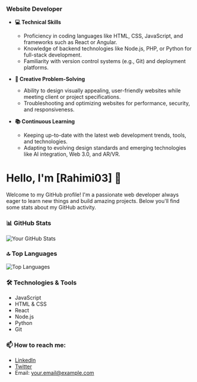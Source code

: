 ### Website Developer

- **💻 Technical Skills**  
  - Proficiency in coding languages like HTML, CSS, JavaScript, and frameworks such as React or Angular.  
  - Knowledge of backend technologies like Node.js, PHP, or Python for full-stack development.  
  - Familiarity with version control systems (e.g., Git) and deployment platforms.

- **🧠 Creative Problem-Solving**  
  - Ability to design visually appealing, user-friendly websites while meeting client or project specifications.  
  - Troubleshooting and optimizing websites for performance, security, and responsiveness.

- **📚 Continuous Learning**  
  - Keeping up-to-date with the latest web development trends, tools, and technologies.  
  - Adapting to evolving design standards and emerging technologies like AI integration, Web 3.0, and AR/VR.

# Hello, I'm [Rahimi03] 👋

Welcome to my GitHub profile! I'm a passionate web developer always eager to learn new things and build amazing projects. Below you'll find some stats about my GitHub activity.

### 📊 GitHub Stats
![Your GitHub Stats](https://github-readme-stats.vercel.app/api?username=Rahimi03show_icons=true&theme=radical)

### 🔝 Top Languages
![Top Languages](https://github-readme-stats.vercel.app/api/top-langs/?username=Rahimi03&layout=compact&theme=radical)

### 🛠️ Technologies & Tools
- JavaScript
- HTML & CSS
- React
- Node.js
- Python
- Git

### 📫 How to reach me:
- [LinkedIn](https://www.linkedin.com/in/YOUR_LINKEDIN)
- [Twitter](https://twitter.com/YOUR_TWITTER)
- Email: your.email@example.com

<!-- Add more sections as needed -->
